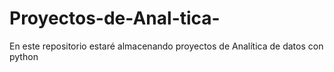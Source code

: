 # Proyectos-de-Anal-tica-
En este repositorio estaré almacenando proyectos de Analítica de datos con python
